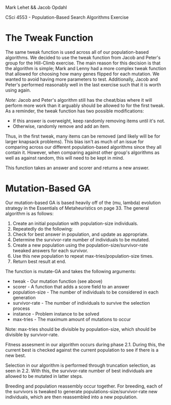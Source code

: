 Mark Lehet && Jacob Opdahl

CSci 4553 - Population-Based Search Algorithms Exercise


# The Tweak Function

The same tweak function is used across all of our population-based algorithms. 
We decided to use the tweak function from Jacob and Peter's group for the Hill-Climb exercise. 
The main reason for this decision is that the algorithm is simple; Mark and Lenny had a more complex
tweak function that allowed for choosing how many genes flipped for each mutation. We wanted
to avoid having more parameters to test. Additionally, Jacob and Peter's performed reasonably well
in the last exercise such that it is worth using again.

*Note*: Jacob and Peter's algorithm still has the cheat/bias where it will perform more work than it arguably should be allowed
to for the first tweak. As a reminder, the tweak function has two possible modifications:
  * If this answer is overweight, keep randomly removing items until it's not.
  * Otherwise, randomly remove and add an item.
  
Thus, in the first tweak, many items can be removed (and likely will be for larger knapsack problems). This bias isn't as much of an issue for 
comparing across our different population-based algorithms since they all contain it. However, when comparing against other group's algorithms
as well as against random, this will need to be kept in mind.

This function takes an answer and scorer and returns a new answer.


# Mutation-Based GA

Our mutation-based GA is based heavily off of the (mu, lambda) evolution strategy in the Essentials of Metaheuristics on page 33.  The general algorithm is as follows:

1. Create an initial population with population-size individuals.
2. Repeatedly do the following:
 1. Check for best answer in population, and update as appropriate.
 2. Determine the survivor-rate number of individuals to be mutated.
 3. Create a new population using the population-size/survivor-rate tweaked answers for each survivor.
 4. Use this new population to repeat max-tries/population-size times.
3. Return best result at end.

The function is mutate-GA and takes the following arguments:
* tweak - Our mutation function (see above)
* scorer - A function that adds a score field to an answer
* population-size - The number of individuals to be considered in each generation
* survivor-rate - The number of individuals to survive the selection process
* instance - Problem instance to be solved
* max-tries - The maximum amount of mutations to occur

Note: max-tries should be divisible by population-size, which should be divisible by survivor-rate.

Fitness assesment in our algorithm occurs during phase 2.1.  During this, the current best is checked against the current population to see if there is a new best.

Selection in our algorithm is performed through truncation selection, as seen in 2.2.  With this, the survivor-rate number of best individuals are allowed to be mutated in latter steps.

Breeding and population reassembly occur together.  For breeding, each of the survivors is tweaked to generate populations-size/survivor-rate new individuals, which are then reassembled into a new population.


# 
